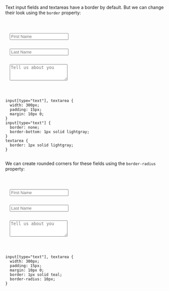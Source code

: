 Text input fields
and
textareas have a border by default.
But we can change their
look using the `border` property:

<Editor lang="css">
<code>
<panel lang="html">
<form>
  <input type="text" placeholder="First Name" />
  <br>
  <input type="text" placeholder="Last Name" />
  <br>
  <textarea rows="3" placeholder="Tell us about you"></textarea>
</form>
</panel>
<panel lang="css">
input[type="text"], textarea {
  width: 300px;
  padding: 15px;
  margin: 10px 0;
}
input[type="text"] {
  border: none;
  border-bottom: 1px solid lightgray;
}
textarea {
  border: 1px solid lightgray;
}
</panel>
</code>
</Editor>

We can create rounded corners
for these fields using the
`border-radius` property:

<Editor lang="css">
<code>
<panel lang="html">
<form>
  <input type="text" placeholder="First Name" />
  <br>
  <input type="text" placeholder="Last Name" />
  <br>
  <textarea rows="3" placeholder="Tell us about you"></textarea>
</form>
</panel>
<panel lang="css">
input[type="text"], textarea {
  width: 300px;
  padding: 15px;
  margin: 10px 0;
  border: 1px solid teal;
  border-radius: 10px;
}
</panel>
</code>
</Editor>
